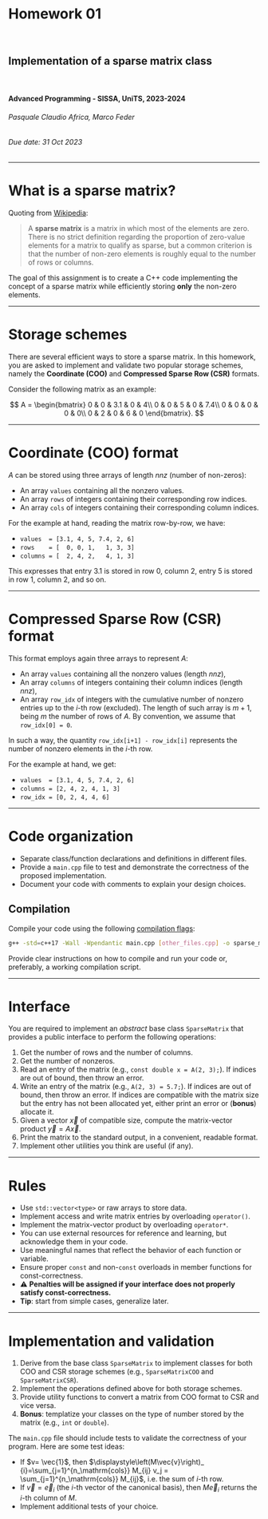 <!--
title: Homework 01
paginate: true

_class: titlepage
-->

# Homework 01
<br>

## Implementation of a sparse matrix class
<br>

#### Advanced Programming - SISSA, UniTS, 2023-2024

###### Pasquale Claudio Africa, Marco Feder

###### Due date: 31 Oct 2023

---

# What is a sparse matrix?

Quoting from [Wikipedia](https://en.wikipedia.org/wiki/Sparse_matrix):

> A **sparse matrix** is a matrix in which most of the elements are zero. There is no strict definition regarding the proportion of zero-value elements for a matrix to qualify as sparse, but a common criterion is that the number of non-zero elements is roughly equal to the number of rows or columns.

The goal of this assignment is to create a C++ code implementing the concept of a sparse matrix while efficiently storing **only** the non-zero elements.

---

# Storage schemes

There are several efficient ways to store a sparse matrix. In this homework, you are asked to implement and validate two popular storage schemes, namely the **Coordinate (COO)** and **Compressed Sparse Row (CSR)** formats.

Consider the following matrix as an example:

$$
A =
\begin{bmatrix}
0 & 0 & 3.1 & 0 & 4\\
0 & 0 & 5 & 0 & 7.4\\
0 & 0 & 0 & 0 & 0\\
0 & 2 & 0 & 6 & 0
\end{bmatrix}.
$$

---

# Coordinate (COO) format

$A$ can be stored using three arrays of length *nnz* (number of non-zeros):
- An array `values` containing all the nonzero values.
- An array `rows` of integers containing their corresponding row indices.
- An array `cols` of integers containing their corresponding column indices.

For the example at hand, reading the matrix row-by-row, we have:
- `values  = [3.1, 4, 5, 7.4, 2, 6]`
- `rows    = [  0, 0, 1,   1, 3, 3]`
- `columns = [  2, 4, 2,   4, 1, 3]`

This expresses that entry $3.1$ is stored in row $0$, column $2$, entry $5$ is stored in row $1$, column $2$, and so on.

---

# Compressed Sparse Row (CSR) format

This format employs again three arrays to represent $A$:
- An array `values` containing all the nonzero values (length *nnz*),
- An array `columns` of integers containing their column indices (length *nnz*),
- An array `row_idx` of integers with the cumulative number of nonzero entries up to the $i$-th row (excluded). The length of such array is $m+1$, being $m$ the number of rows of $A$. By convention, we assume that `row_idx[0] = 0`.
  
In such a way, the quantity `row_idx[i+1] - row_idx[i]` represents the number of nonzero elements in the $i$-th row.

For the example at hand, we get:
- `values  = [3.1, 4, 5, 7.4, 2, 6]`
- `columns = [2, 4, 2, 4, 1, 3]`
- `row_idx = [0, 2, 4, 4, 6]`
  
---

# Code organization

- Separate class/function declarations and definitions in different files.
- Provide a `main.cpp` file to test and demonstrate the correctness of the proposed implementation.
- Document your code with comments to explain your design choices.

## Compilation

Compile your code using the following [compilation flags](https://gcc.gnu.org/onlinedocs/gcc/Warning-Options.html): 

```bash
g++ -std=c++17 -Wall -Wpendantic main.cpp [other_files.cpp] -o sparse_matrix
```

Provide clear instructions on how to compile and run your code or, preferably, a working compilation script.

---

# Interface

You are required to implement an *abstract* base class `SparseMatrix` that provides a public interface to perform the following operations:

1. Get the number of rows and the number of columns.
2. Get the number of nonzeros.
3. Read an entry of the matrix (e.g., `const double x = A(2, 3);`). If indices are out of bound, then throw an error.
4. Write an entry of the matrix (e.g., `A(2, 3) = 5.7;`). If indices are out of bound, then throw an error. If indices are compatible with the matrix size but the entry has not been allocated yet, either print an error or (**bonus**) allocate it.
5. Given a vector $\vec{x}$ of compatible size, compute the matrix-vector product $\vec{y} = A\vec{x}$.
6. Print the matrix to the standard output, in a convenient, readable format.
7. Implement other utilities you think are useful (if any).

---

# Rules

- Use `std::vector<type>` or raw arrays to store data.
- Implement access and write matrix entries by overloading `operator()`.
- Implement the matrix-vector product by overloading `operator*`.
- You can use external resources for reference and learning, but acknowledge them in your code.
- Use meaningful names that reflect the behavior of each function or variable.
- Ensure proper `const` and non-`const` overloads in member functions for const-correctness.
- :warning: **Penalties will be assigned if your interface does not properly satisfy const-correctness.**
- **Tip**: start from simple cases, generalize later.

---

# Implementation and validation

1. Derive from the base class `SparseMatrix` to implement classes for both COO and CSR storage schemes (e.g., `SparseMatrixCOO` and `SparseMatrixCSR`).
2. Implement the operations defined above for both storage schemes.
3. Provide utility functions to convert a matrix from COO format to CSR and vice versa.
4. **Bonus**: templatize your classes on the type of number stored by the matrix (e.g., `int` or `double`).

The `main.cpp` file should include tests to validate the correctness of your program. Here are some test ideas:
- If $v= \vec{1}$, then $\displaystyle\left(M\vec{v}\right)_ {i}=\sum_{j=1}^{n_\mathrm{cols}} M_{ij} v_j = \sum_{j=1}^{n_\mathrm{cols}} M_{ij}$, i.e. the sum of $i$-th row.
- If $\vec{v} = \vec{e}_i$ (the $i$-th vector of the canonical basis), then $M \vec{e}_i$ returns the $i$-th column of $M$.
- Implement additional tests of your choice.
